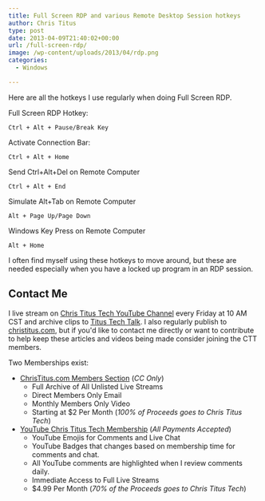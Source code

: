 ```yaml
---
title: Full Screen RDP and various Remote Desktop Session hotkeys
author: Chris Titus
type: post
date: 2013-04-09T21:40:02+00:00
url: /full-screen-rdp/
image: /wp-content/uploads/2013/04/rdp.png
categories:
  - Windows

---
```

Here are all the hotkeys I use regularly when doing Full Screen RDP.<!--more-->

Full Screen RDP Hotkey:
  
`Ctrl + Alt + Pause/Break Key`
  
Activate Connection Bar:
  
`Ctrl + Alt + Home`
  
Send Ctrl+Alt+Del on Remote Computer
  
`Ctrl + Alt + End`
  
Simulate Alt+Tab on Remote Computer
  
`Alt + Page Up/Page Down`
  
Windows Key Press on Remote Computer
  
`Alt + Home`

I often find myself using these hotkeys to move around, but these are needed especially when you have a locked up program in an RDP session.

## Contact Me

I live stream on [Chris Titus Tech YouTube Channel][1] every Friday at 10 AM CST and archive clips to [Titus Tech Talk][2]. I also regularly publish to [christitus.com][3], but if you'd like to contact me directly or want to contribute to help keep these articles and videos being made consider joining the CTT members. 

Two Memberships exist:
- [ChrisTitus.com Members Section][4] (_CC Only_)
  - Full Archive of All Unlisted Live Streams
  - Direct Members Only Email
  - Monthly Members Only Video
  - Starting at $2 Per Month (_100% of Proceeds goes to Chris Titus Tech_)
- [YouTube Chris Titus Tech Membership][5] (_All Payments Accepted_)
  - YouTube Emojis for Comments and Live Chat
  - YouTube Badges that changes based on membership time for comments and chat.
  - All YouTube comments are highlighted when I review comments daily. 
  - Immediate Access to Full Live Streams
  - $4.99 Per Month (_70% of the Proceeds goes to Chris Titus Tech_)

 [1]: https://www.youtube.com/c/ChrisTitusTech
 [2]: https://www.youtube.com/c/ChrisTitusTechStreams
 [3]: https://christitus.com/
 [4]: https://portal.christitus.com
 [5]: https://links.christitus.com/join